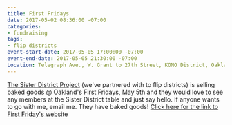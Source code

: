 ```yaml
---
title: First Fridays
date: 2017-05-02 08:36:00 -07:00
categories:
- fundraising
tags:
- flip districts
event-start-date: 2017-05-05 17:00:00 -07:00
event-end-date: 2017-05-05 21:30:00 -07:00
Location: Telegraph Ave., W. Grant to 27th Street, KONO District, Oakland
---
```


[The Sister District Project](https://www.sisterdistrict.com/) (we've partnered with to flip districts) is selling baked goods @ Oakland's First Fridays, May 5th and they would love to see any members at the Sister District table and just say hello. If anyone wants to go with me, email me.  They have baked goods! 
[Click here for the link to First Friday's website](http://oaklandfirstfridays.org/about)
